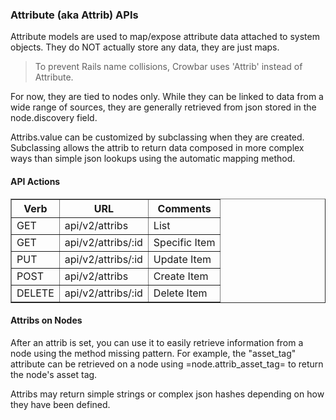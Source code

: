 ### Attribute (aka Attrib) APIs

Attribute models are used to map/expose attribute data attached to system objects.  They do NOT actually store any data, they are just maps.

> To prevent Rails name collisions, Crowbar uses 'Attrib' instead of Attribute.

For now, they are tied to nodes only.  While they can be linked to data from a wide range of sources, they are generally retrieved from json stored in the node.discovery field.

Attribs.value can be customized by subclassing when they are created.  Subclassing allows the attrib to return data composed in more complex ways than simple json lookups using the automatic mapping method.

#### API Actions

<table border=1>
<tr><th> Verb </th><th> URL </th><th> Comments </th></tr>
<tr><td> GET  </td>
  <td> api/v2/attribs </td>
  <td> List </td></tr>
<tr><td> GET  </td>
  <td> api/v2/attribs/:id </td>
  <td> Specific Item </td></tr>
<tr><td> PUT  </td>
  <td> api/v2/attribs/:id </td>
  <td> Update Item </td></tr>
<tr><td> POST  </td>
  <td> api/v2/attribs </td>
  <td> Create Item </td></tr>
<tr><td> DELETE  </td>
  <td> api/v2/attribs/:id </td>
  <td> Delete Item </td></tr>
</table>

#### Attribs on Nodes

After an attrib is set, you can use it to easily retrieve information from a node using the method missing pattern.  For example, the "asset_tag" attribute can be retrieved on a node using =node.attrib_asset_tag= to return the node's asset tag.

Attribs may return simple strings or complex json hashes depending on how they have been defined.
